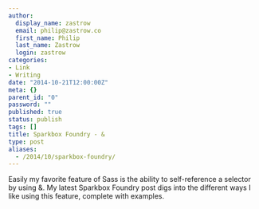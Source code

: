 ```yaml
---
author:
  display_name: zastrow
  email: philip@zastrow.co
  first_name: Philip
  last_name: Zastrow
  login: zastrow
categories:
- Link
- Writing
date: "2014-10-21T12:00:00Z"
meta: {}
parent_id: "0"
password: ""
published: true
status: publish
tags: []
title: Sparkbox Foundry - &
type: post
aliases:
  - /2014/10/sparkbox-foundry/
---
```

<p>Easily my favorite feature of Sass is the ability to self-reference a selector by using &amp;. My latest Sparkbox Foundry post digs into the different ways I like using this feature, complete with examples.</p>
